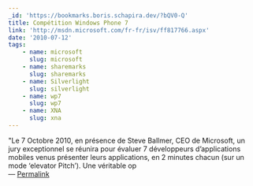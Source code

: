 ```yaml
---
_id: 'https://bookmarks.boris.schapira.dev/?bQV0-Q'
title: Compétition Windows Phone 7
link: 'http://msdn.microsoft.com/fr-fr/isv/ff817766.aspx'
date: '2010-07-12'
tags:
    - name: microsoft
      slug: microsoft
    - name: sharemarks
      slug: sharemarks
    - name: Silverlight
      slug: silverlight
    - name: wp7
      slug: wp7
    - name: XNA
      slug: xna
---
```


&quot;Le 7 Octobre 2010, en présence de Steve Ballmer, CEO de Microsoft, un jury
exceptionnel se réunira pour évaluer 7 développeurs d’applications mobiles venus
présenter leurs applications, en 2 minutes chacun (sur un mode ‘elevator
Pitch’). Une véritable op <br>&#8212;
<a href="https://bookmarks.boris.schapira.dev/?bQV0-Q" title="Permalink">Permalink</a>
